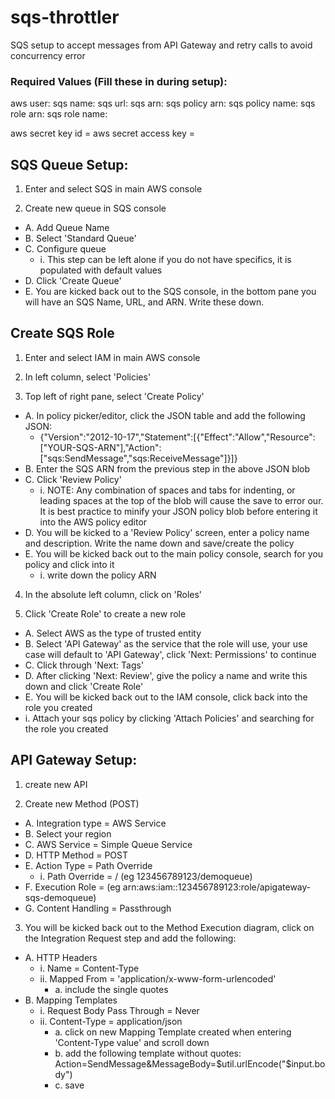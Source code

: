 # sqs-throttler
SQS setup to accept messages from API Gateway and retry calls to avoid concurrency error

### Required Values (Fill these in during setup):

aws user: 
sqs name: 
sqs url: 
sqs arn: 
sqs policy arn: 
sqs policy name: 
sqs role arn: 
sqs role name: 

aws secret key id = 
aws secret access key = 

## SQS Queue Setup:
1. Enter and select SQS in main AWS console

2. Create new queue in SQS console
- A. Add Queue Name
- B. Select 'Standard Queue'
- C. Configure queue
  - i. This step can be left alone if you do not have specifics, it is populated with default values
- D. Click 'Create Queue'
- E. You are kicked back out to the SQS console, in the bottom pane you will have an SQS Name, URL, and ARN. Write these down.

## Create SQS Role
1. Enter and select IAM in main AWS console

2. In left column, select 'Policies'

3. Top left of right pane, select 'Create Policy'
- A. In policy picker/editor, click the JSON table and add the following JSON:
  - {"Version":"2012-10-17","Statement":[{"Effect":"Allow","Resource":["YOUR-SQS-ARN"],"Action":["sqs:SendMessage","sqs:ReceiveMessage"]}]}
- B. Enter the SQS ARN from the previous step in the above JSON blob
- C. Click 'Review Policy'
  - i. NOTE: Any combination of spaces and tabs for indenting, or leading spaces at the top of the blob will cause the save to error our.  It is best practice to minify your JSON policy blob before entering it into the AWS policy editor
- D. You will be kicked to a 'Review Policy' screen, enter a policy name and description. Write the name down and save/create the policy
- E. You will be kicked back out to the main policy console, search for you policy and click into it
  - i. write down the policy ARN
  
4. In the absolute left column, click on 'Roles'

5. Click 'Create Role' to create a new role
- A. Select AWS as the type of trusted entity
- B. Select 'API Gateway' as the service that the role will use, your use case will default to 'API Gateway', click 'Next: Permissions' to continue
- C. Click through 'Next: Tags'
- D. After clicking 'Next: Review', give the policy a name and write this down and click 'Create Role'
- E. You will be kicked back out to the IAM console, click back into the role you created
- i. Attach your sqs policy by clicking 'Attach Policies' and searching for the role you created

## API Gateway Setup:
1. create new API

2. Create new Method (POST)
- A. Integration type = AWS Service
- B. Select your region
- C. AWS Service = Simple Queue Service
- D. HTTP Method = POST
- E. Action Type = Path Override
  - i. Path Override = <userid>/<sqs queue name> (eg 123456789123/demoqueue)
- F. Execution Role = <sqs role arn> (eg arn:aws:iam::123456789123:role/apigateway-sqs-demoqueue)	
- G. Content Handling = Passthrough
	
3. You will be kicked back out to the Method Execution diagram, click on the Integration Request step and add the following:
- A. HTTP Headers
  - i. Name = Content-Type
  - ii. Mapped From = 'application/x-www-form-urlencoded'
    - a. include the single quotes
- B. Mapping Templates
  - i. Request Body Pass Through = Never
  - ii. Content-Type = application/json
    - a. click on new Mapping Template created when entering 'Content-Type value' and scroll down
    - b. add the following template without quotes: Action=SendMessage&MessageBody=$util.urlEncode("$input.body")
    - c. save
